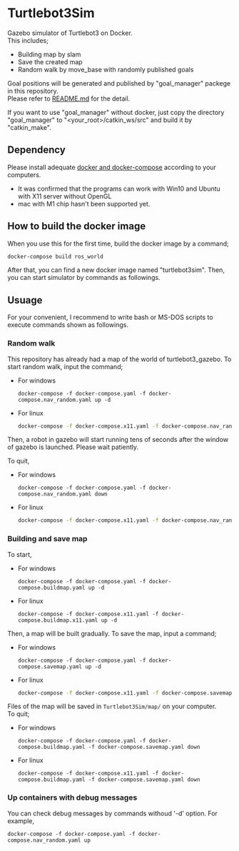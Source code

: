 # Turtlebot3Sim
Gazebo simulator of Turtlebot3 on Docker.<br />
This includes;
- Building map by slam
- Save the created map
- Random walk by move_base with randomly published goals

Goal positions will be generated and published by "goal_manager" packege in this repository.<br/>
Please refer to [README.md](./goal_manager/README.md) for the detail.

If you want to use "goal_manager" without docker, just copy the directory "goal_manager" to "\<your_root\>/catkin_ws/src" and build it by "catkin_make".

## Dependency
Please install adequate [docker and docker-compose](https://www.docker.com/) according to your computers.

- It was confirmed that the programs can work with Win10 and Ubuntu with X11 server without OpenGL
- mac with M1 chip hasn't been supported yet.

## How to build the docker image

When you use this for the first time, build the docker image by a command;

```bash
docker-compose build ros_world
```
After that, you can find a new docker image named "turtlebot3sim".
Then, you can start simulator by commands as followings.
 
## Usuage

For your convenient, I recommend to write bash or MS-DOS scripts to execute commands shown as followings.

### Random walk

This repository has already had a map of the world of turtlebot3_gazebo.
To start random walk, input the command;

- For windows
    ```dos
    docker-compose -f docker-compose.yaml -f docker-compose.nav_random.yaml up -d
    ```
- For linux
    ```bash
    docker-compose -f docker-compose.x11.yaml -f docker-compose.nav_random.x11.yaml up -d
    ```
Then, a robot in gazebo will start running tens of seconds after the window of gazebo is launched.
Please wait patiently.

To quit,
- For windows
    ```dos
    docker-compose -f docker-compose.yaml -f docker-compose.nav_random.yaml down
    ```
- For linux
    ```bash
    docker-compose -f docker-compose.x11.yaml -f docker-compose.nav_random.x11.yaml down
    ```

### Building and save map

To start,
- For windows
    ```dos
    docker-compose -f docker-compose.yaml -f docker-compose.buildmap.yaml up -d
    ```
- For linux
    ```dos
    docker-compose -f docker-compose.x11.yaml -f docker-compose.buildmap.x11.yaml up -d
    ```

Then, a map will be built gradually. To save the map, input a command;
- For windows
    ```dos
    docker-compose -f docker-compose.yaml -f docker-compose.savemap.yaml up -d
    ```
- For linux
    ```bash
    docker-compose -f docker-compose.x11.yaml -f docker-compose.savemap.yaml up -d
    ```

Files of the map will be saved in ```Turtlebot3Sim/map/``` on your computer. <br />
To quit;
- For windows
    ```dos
    docker-compose -f docker-compose.yaml -f docker-compose.buildmap.yaml -f docker-compose.savemap.yaml down
    ```
- For linux
    ```dos
    docker-compose -f docker-compose.x11.yaml -f docker-compose.buildmap.yaml -f docker-compose.savemap.yaml down
    ```

### Up containers with debug messages

You can check debug messages by commands withoud '-d' option.
For example,
```dos
docker-compose -f docker-compose.yaml -f docker-compose.nav_random.yaml up
```

